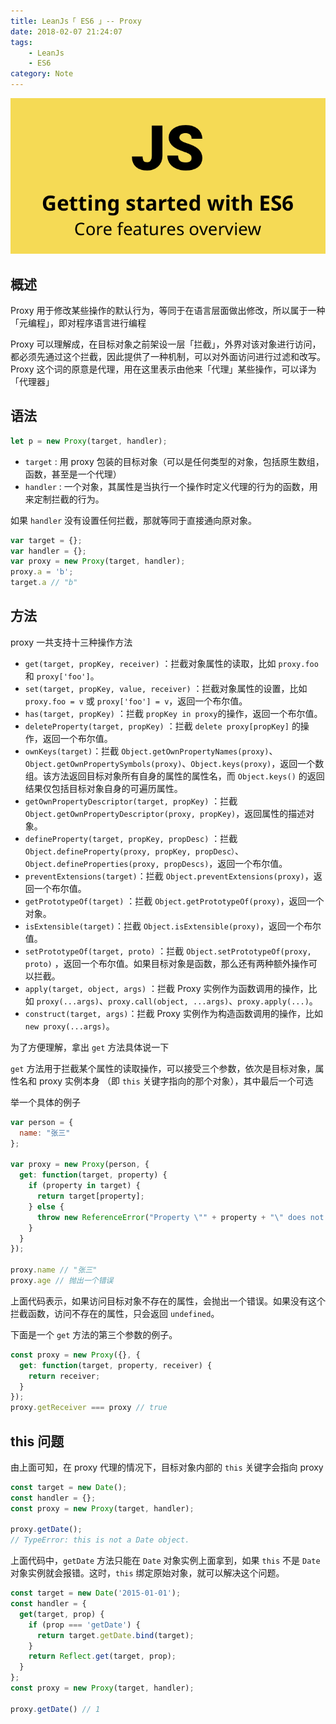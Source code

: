 ```yaml
---
title: LeanJs「 ES6 」-- Proxy
date: 2018-02-07 21:24:07
tags: 
    - LeanJs
    - ES6
category: Note    
---
```


![Js](LeanJSProxy/js.png)

<!--more-->

## 概述

Proxy 用于修改某些操作的默认行为，等同于在语言层面做出修改，所以属于一种「元编程」，即对程序语言进行编程

Proxy 可以理解成，在目标对象之前架设一层「拦截」，外界对该对象进行访问，都必须先通过这个拦截，因此提供了一种机制，可以对外面访问进行过滤和改写。Proxy 这个词的原意是代理，用在这里表示由他来「代理」某些操作，可以译为「代理器」

## 语法

```js
let p = new Proxy(target, handler);
```

- `target` : 用 proxy 包装的目标对象（可以是任何类型的对象，包括原生数组，函数，甚至是一个代理）
- `handler` : 一个对象，其属性是当执行一个操作时定义代理的行为的函数，用来定制拦截的行为。

如果 `handler` 没有设置任何拦截，那就等同于直接通向原对象。

```js
var target = {};
var handler = {};
var proxy = new Proxy(target, handler);
proxy.a = 'b';
target.a // "b"
```

## 方法

proxy 一共支持十三种操作方法

- `get(target, propKey, receiver)` ：拦截对象属性的读取，比如 `proxy.foo` 和 `proxy['foo']`。
- `set(target, propKey, value, receiver)` ：拦截对象属性的设置，比如 `proxy.foo = v` 或 `proxy['foo'] = v`，返回一个布尔值。
- `has(target, propKey)` ：拦截 `propKey in proxy`的操作，返回一个布尔值。
- `deleteProperty(target, propKey)` ：拦截 `delete proxy[propKey]` 的操作，返回一个布尔值。
- `ownKeys(target)`：拦截 `Object.getOwnPropertyNames(proxy)`、`Object.getOwnPropertySymbols(proxy)`、`Object.keys(proxy)`，返回一个数组。该方法返回目标对象所有自身的属性的属性名，而 `Object.keys()` 的返回结果仅包括目标对象自身的可遍历属性。
- `getOwnPropertyDescriptor(target, propKey)` ：拦截 `Object.getOwnPropertyDescriptor(proxy, propKey)`，返回属性的描述对象。
-  `defineProperty(target, propKey, propDesc)` ：拦截 `Object.defineProperty(proxy, propKey, propDesc）`、`Object.defineProperties(proxy, propDescs)`，返回一个布尔值。
- `preventExtensions(target)`：拦截 `Object.preventExtensions(proxy)`，返回一个布尔值。
- `getPrototypeOf(target)` ：拦截 `Object.getPrototypeOf(proxy)`，返回一个对象。
- `isExtensible(target)`：拦截 `Object.isExtensible(proxy)`，返回一个布尔值。
- `setPrototypeOf(target, proto)` ：拦截 `Object.setPrototypeOf(proxy, proto)` ，返回一个布尔值。如果目标对象是函数，那么还有两种额外操作可以拦截。
- `apply(target, object, args)` ：拦截 Proxy 实例作为函数调用的操作，比如 `proxy(...args)`、`proxy.call(object, ...args)`、`proxy.apply(...)`。
- `construct(target, args)`：拦截 Proxy 实例作为构造函数调用的操作，比如 `new proxy(...args)`。

为了方便理解，拿出 `get` 方法具体说一下

`get` 方法用于拦截某个属性的读取操作，可以接受三个参数，依次是目标对象，属性名和 proxy 实例本身 （即 `this` 关键字指向的那个对象），其中最后一个可选

举一个具体的例子

```js
var person = {
  name: "张三"
};

var proxy = new Proxy(person, {
  get: function(target, property) {
    if (property in target) {
      return target[property];
    } else {
      throw new ReferenceError("Property \"" + property + "\" does not exist.");
    }
  }
});

proxy.name // "张三"
proxy.age // 抛出一个错误
```

上面代码表示，如果访问目标对象不存在的属性，会抛出一个错误。如果没有这个拦截函数，访问不存在的属性，只会返回 `undefined`。

下面是一个 `get` 方法的第三个参数的例子。

```js
const proxy = new Proxy({}, {
  get: function(target, property, receiver) {
    return receiver;
  }
});
proxy.getReceiver === proxy // true
```

## this 问题

由上面可知，在 proxy 代理的情况下，目标对象内部的 `this` 关键字会指向 proxy

```js
const target = new Date();
const handler = {};
const proxy = new Proxy(target, handler);

proxy.getDate();
// TypeError: this is not a Date object.
``` 

上面代码中，`getDate` 方法只能在 `Date` 对象实例上面拿到，如果 `this` 不是 `Date` 对象实例就会报错。这时，`this` 绑定原始对象，就可以解决这个问题。

```js
const target = new Date('2015-01-01');
const handler = {
  get(target, prop) {
    if (prop === 'getDate') {
      return target.getDate.bind(target);
    }
    return Reflect.get(target, prop);
  }
};
const proxy = new Proxy(target, handler);

proxy.getDate() // 1
```

